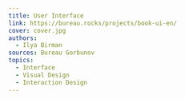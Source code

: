 ```yaml
---
title: User Interface
link: https://bureau.rocks/projects/book-ui-en/
cover: cover.jpg
authors:
  - Ilya Birman
sources: Bureau Gorbunov
topics:
  - Interface
  - Visual Design
  - Interaction Design
---
```

